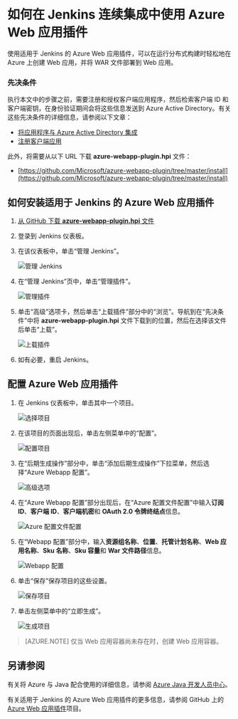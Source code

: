 <!-- need to be verified -->

<properties
    pageTitle="如何在 Jenkins 连续集成中使用 Azure Web 应用插件 | Azure"
    description="说明如何在 Jenkins 连续集成中使用 Azure Web 应用插件。"
    services="app-service\web"
    documentationcenter=""
    author="rmcmurray"
    manager="erikre"
    editor="" />
<tags 
    ms.assetid="be6c4e62-da76-44f6-bb00-464902734805"
    ms.service="app-service-web"
    ms.workload="web"
    ms.tgt_pltfrm="na"
    ms.devlang="java"
    ms.topic="article"
    ms.date="10/19/2016"
    wacn.date="12/05/2016"
    ms.author="robmcm" />

# 如何在 Jenkins 连续集成中使用 Azure Web 应用插件
使用适用于 Jenkins 的 Azure Web 应用插件，可以在运行分布式构建时轻松地在 Azure 上创建 Web 应用，并将 WAR 文件部署到 Web 应用。

### 先决条件
执行本文中的步骤之前，需要注册和授权客户端应用程序，然后检索客户端 ID 和客户端密钥，在身份验证期间会将这些信息发送到 Azure Active Directory。有关这些先决条件的详细信息，请参阅以下文章：

* [将应用程序与 Azure Active Directory 集成][integrate-apps-with-AAD]
* [注册客户端应用][register-client-app]

此外，将需要从以下 URL 下载 **azure-webapp-plugin.hpi** 文件：

* [https://github.com/Microsoft/azure-webapp-plugin/tree/master/install](https://github.com/Microsoft/azure-webapp-plugin/tree/master/install)

## 如何安装适用于 Jenkins 的 Azure Web 应用插件
1. [从 GitHub 下载 **azure-webapp-plugin.hpi** 文件][azure-webapp-plugin-install]
2. 登录到 Jenkins 仪表板。
3. 在该仪表板中，单击“管理 Jenkins”。
   
    ![管理 Jenkins][jenkins-dashboard]  

4. 在“管理 Jenkins”页中，单击“管理插件”。
   
    ![管理插件][manage-jenkins]  

5. 单击“高级”选项卡，然后单击“上载插件”部分中的“浏览”。导航到在“先决条件”中将 **azure-webapp-plugin.hpi** 文件下载到的位置，然后在选择该文件后单击“上载”。
   
    ![上载插件][upload-plugin]  

6. 如有必要，重启 Jenkins。

## 配置 Azure Web 应用插件
1. 在 Jenkins 仪表板中，单击其中一个项目。
   
    ![选择项目][select-project]  

2. 在该项目的页面出现后，单击左侧菜单中的“配置”。
   
    ![配置项目][configure-project]  

3. 在“后期生成操作”部分中，单击“添加后期生成操作”下拉菜单，然后选择“Azure Webapp 配置”。
   
    ![高级选项][advanced-options]  

4. 在“Azure Webapp 配置”部分出现后，在“Azure 配置文件配置”中输入**订阅 ID**、**客户端 ID**、**客户端机密**和 **OAuth 2.0 令牌终结点**信息。
   
    ![Azure 配置文件配置][azure-profile-configuration]  

5. 在“Webapp 配置”部分中，输入**资源组名称**、**位置**、**托管计划名称**、**Web 应用名称**、**Sku 名称**、**Sku 容量**和 **War 文件路径**信息。
   
    ![Webapp 配置][webapp-configuration]  

6. 单击“保存”保存项目的这些设置。
   
    ![保存项目][save-project]  

7. 单击左侧菜单中的“立即生成”。
   
    ![生成项目][build-project]  


> [AZURE.NOTE]
仅当 Web 应用容器尚未存在时，创建 Web 应用容器。
> 
> 

## <a name="see-also"></a> 另请参阅
有关将 Azure 与 Java 配合使用的详细信息，请参阅 [Azure Java 开发人员中心]。

有关适用于 Jenkins 的 Azure Web 应用插件的更多信息，请参阅 GitHub 上的 [Azure Web 应用插件]项目。

<!-- URL List -->


[Azure Java 开发人员中心]: /develop/java/
[integrate-apps-with-AAD]: /documentation/articles/active-directory-integrating-applications/
[register-client-app]: https://powerbi.microsoft.com/zh-cn/documentation/powerbi-developer-register-a-client-app/
[Azure Web 应用插件]: https://github.com/Microsoft/azure-webapp-plugin
[azure-webapp-plugin-install]: https://github.com/Microsoft/azure-webapp-plugin/tree/master/install

<!-- IMG List -->


[jenkins-dashboard]: ./media/app-service-web-azure-web-app-plugin-for-jenkins/jenkins-dashboard.png
[manage-jenkins]: ./media/app-service-web-azure-web-app-plugin-for-jenkins/manage-jenkins.png
[upload-plugin]: ./media/app-service-web-azure-web-app-plugin-for-jenkins/upload-plugin.png
[select-project]: ./media/app-service-web-azure-web-app-plugin-for-jenkins/select-project.png
[configure-project]: ./media/app-service-web-azure-web-app-plugin-for-jenkins/configure-project.png
[advanced-options]: ./media/app-service-web-azure-web-app-plugin-for-jenkins/advanced-options.png
[azure-profile-configuration]: ./media/app-service-web-azure-web-app-plugin-for-jenkins/azure-profile-configuration.png
[build-project]: ./media/app-service-web-azure-web-app-plugin-for-jenkins/build-project.png
[save-project]: ./media/app-service-web-azure-web-app-plugin-for-jenkins/save-project.png
[webapp-configuration]: ./media/app-service-web-azure-web-app-plugin-for-jenkins/webapp-configuration.png

<!---HONumber=Mooncake_1128_2016-->